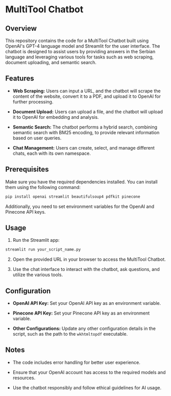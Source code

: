 # MultiTool Chatbot

## Overview

This repository contains the code for a MultiTool Chatbot built using OpenAI's GPT-4 language model and Streamlit for the user interface. The chatbot is designed to assist users by providing answers in the Serbian language and leveraging various tools for tasks such as web scraping, document uploading, and semantic search.

## Features

- **Web Scraping:** Users can input a URL, and the chatbot will scrape the content of the website, convert it to a PDF, and upload it to OpenAI for further processing.

- **Document Upload:** Users can upload a file, and the chatbot will upload it to OpenAI for embedding and analysis.

- **Semantic Search:** The chatbot performs a hybrid search, combining semantic search with BM25 encoding, to provide relevant information based on user queries.

- **Chat Management:** Users can create, select, and manage different chats, each with its own namespace.

## Prerequisites

Make sure you have the required dependencies installed. You can install them using the following command:

```bash
pip install openai streamlit beautifulsoup4 pdfkit pinecone
```

Additionally, you need to set environment variables for the OpenAI and Pinecone API keys.

## Usage

1. Run the Streamlit app:

```bash
streamlit run your_script_name.py
```

2. Open the provided URL in your browser to access the MultiTool Chatbot.

3. Use the chat interface to interact with the chatbot, ask questions, and utilize the various tools.

## Configuration

- **OpenAI API Key:** Set your OpenAI API key as an environment variable.
  
- **Pinecone API Key:** Set your Pinecone API key as an environment variable.

- **Other Configurations:** Update any other configuration details in the script, such as the path to the `wkhtmltopdf` executable.

## Notes

- The code includes error handling for better user experience.

- Ensure that your OpenAI account has access to the required models and resources.

- Use the chatbot responsibly and follow ethical guidelines for AI usage.

